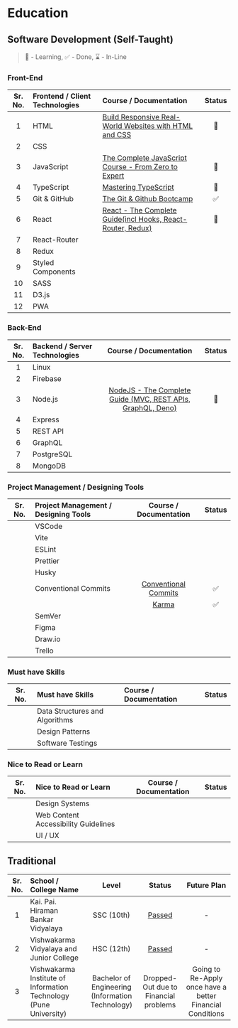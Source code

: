 # Education

## Software Development (Self-Taught)

> 🚧 - Learning, ✅ - Done, ⌛ - In-Line

### Front-End

| Sr. No. | Frontend / Client Technologies | Course / Documentation                                                                                     | Status |
| :-----: | :----------------------------- | :--------------------------------------------------------------------------------------------------------- | :----: |
|    1    | HTML                           | [Build Responsive Real-World Websites with HTML and CSS](https://github.com/kiranbansode/learn-html-css)   |   🚧   |
|    2    | CSS                            |                                                                                                            |        |
|    3    | JavaScript                     | [The Complete JavaScript Course - From Zero to Expert](https://github.com/kiranbansode/learn-javascript)   |   🚧   |
|    4    | TypeScript                     | [Mastering TypeScript](https://github.com/kiranbansode/learn-typescript)                                   |   🚧   |
|    5    | Git & GitHub                   | [The Git & Github Bootcamp](https://github.com/kiranbansode/learn-git-and-github)                          |   ✅   |
|    6    | React                          | [React - The Complete Guide(incl Hooks, React-Router, Redux)](https://github.com/kiranbansode/learn-react) |   🚧   |
|    7    | React-Router                   |                                                                                                            |        |
|    8    | Redux                          |                                                                                                            |        |
|    9    | Styled Components              |                                                                                                            |        |
|   10    | SASS                           |                                                                                                            |        |
|   11    | D3.js                          |                                                                                                            |        |
|   12    | PWA                            |                                                                                                            |        |

### Back-End

| Sr. No. | Backend / Server Technologies |                                           Course / Documentation                                            | Status |
| :-----: | :---------------------------- | :---------------------------------------------------------------------------------------------------------: | :----: |
|    1    | Linux                         |                                                                                                             |        |
|    2    | Firebase                      |                                                                                                             |        |
|    3    | Node.js                       | [NodeJS - The Complete Guide (MVC, REST APIs, GraphQL, Deno)](https://github.com/kiranbansode/learn-nodejs) |   🚧   |
|    4    | Express                       |                                                                                                             |        |
|    5    | REST API                      |                                                                                                             |        |
|    6    | GraphQL                       |                                                                                                             |        |
|    7    | PostgreSQL                    |                                                                                                             |        |
|    8    | MongoDB                       |                                                                                                             |        |

### Project Management / Designing Tools

| Sr. No. | Project Management / Designing Tools |                         Course / Documentation                         | Status |
| :-----: | :----------------------------------- | :--------------------------------------------------------------------: | :----: |
|         | VSCode                               |                                                                        |        |
|         | Vite                                 |                                                                        |        |
|         | ESLint                               |                                                                        |        |
|         | Prettier                             |                                                                        |        |
|         | Husky                                |                                                                        |        |
|         | Conventional Commits                 | [Conventional Commits](https://www.conventionalcommits.org/en/v1.0.0/) |   ✅   |
|         |                                      |   [Karma](http://karma-runner.github.io/6.4/dev/git-commit-msg.html)   |   ✅   |
|         | SemVer                               |                                                                        |        |
|         | Figma                                |                                                                        |        |
|         | Draw.io                              |                                                                        |        |
|         | Trello                               |                                                                        |        |

### Must have Skills

| Sr. No. | Must have Skills               | Course / Documentation | Status |
| :-----: | :----------------------------- | :--------------------- | :----: |
|         | Data Structures and Algorithms |                        |        |
|         | Design Patterns                |                        |        |
|         | Software Testings              |                        |        |

### Nice to Read or Learn

| Sr. No. | Nice to Read or Learn                | Course / Documentation | Status |
| :-----: | :----------------------------------- | :--------------------: | :----: |
|         | Design Systems                       |                        |        |
|         | Web Content Accessibility Guidelines |                        |        |
|         | UI / UX                              |                        |        |

## Traditional

| Sr. No. | School / College Name                                             |                      Level                       |                                            Status                                            |                        Future Plan                        |
| :-----: | :---------------------------------------------------------------- | :----------------------------------------------: | :------------------------------------------------------------------------------------------: | :-------------------------------------------------------: |
|    1    | Kai. Pai. Hiraman Bankar Vidyalaya                                |                    SSC (10th)                    | [Passed](https://drive.google.com/file/d/1EN9MBQc31UDF9uaPD6CS3odQAmV3WyJt/view?usp=sharing) |                             -                             |
|    2    | Vishwakarma Vidyalaya and Junior College                          |                    HSC (12th)                    | [Passed](https://drive.google.com/file/d/1SKLnaaOeYEWydXxG9aLhX7H3LiVytvlY/view?usp=sharing) |                             -                             |
|    3    | Vishwakarma Institute of Information Technology (Pune University) | Bachelor of Engineering (Information Technology) |                            Dropped-Out due to Financial problems                             | Going to Re-Apply once have a better Financial Conditions |
